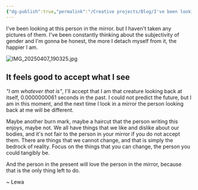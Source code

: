 ```yaml
---
{"dg-publish":true,"permalink":"/Creative projects/Blog/I've been looking at this person in the mirror/","tags":["blog","come_out"]}
---
```


I've been looking at this person in the mirror. but I haven't taken any pictures of them. I've been constantly thinking about the subjectivity of gender and I'm gonna be honest, the more I detach myself from it, the happier I am. 

![IMG_20250407_190325.jpg](/img/user/IMG_20250407_190325.jpg)
## It feels good to accept what I see 

*"I am whatever that is"*, I'll accept that I am that creature looking back at itself, 0.0000000061 seconds in the past. I could not predict the future, but I am in this moment, and the next time I look in a mirror the person looking back at me will be different. 

Maybe another burn mark, maybe a haircut that the person writing this enjoys, maybe not. We all have things that we like and dislike about our bodies, and it's not fair to the person in your mirror if you do not accept them. There are things that we cannot change, and that is simply the bedrock of reality. Focus on the things that you can change, the person you could tangibly be. 

And the person in the present will love the person in the mirror, because that is the only thing left to do. 

~ Lewa